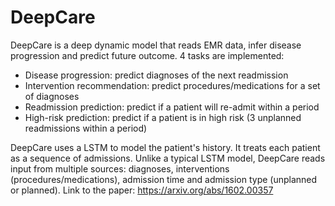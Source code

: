 # DeepCare
DeepCare is a deep dynamic model that reads EMR data, infer disease progression and predict future outcome.
4 tasks are implemented:
  - Disease progression: predict diagnoses of the next readmission
  - Intervention recommendation: predict procedures/medications for a set of diagnoses
  - Readmission prediction: predict if a patient will re-admit within a period
  - High-risk prediction: predict if a patient is in high risk (3 unplanned readmissions within a period)
  
DeepCare uses a LSTM to model the patient's history. It treats each patient as a sequence of admissions. Unlike a typical LSTM model, DeepCare reads input from multiple sources: diagnoses, interventions (procedures/medications), admission time and admission type (unplanned or planned).
Link to the paper:
https://arxiv.org/abs/1602.00357
